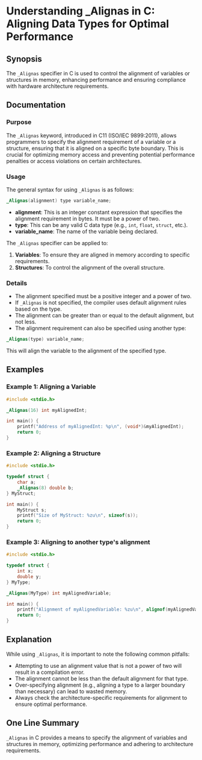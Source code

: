 <!--
Meta Description: # Understanding _Alignas in C: Aligning Data Types for Optimal Performance ## Synopsis The `_Alignas` specifier in C is used to control the alignment ...
Meta Keywords: alignment, _alignas, type, int, aligning
-->

# Understanding _Alignas in C: Aligning Data Types for Optimal Performance

## Synopsis
The `_Alignas` specifier in C is used to control the alignment of variables or structures in memory, enhancing performance and ensuring compliance with hardware architecture requirements.

## Documentation
### Purpose
The `_Alignas` keyword, introduced in C11 (ISO/IEC 9899:2011), allows programmers to specify the alignment requirement of a variable or a structure, ensuring that it is aligned on a specific byte boundary. This is crucial for optimizing memory access and preventing potential performance penalties or access violations on certain architectures.

### Usage
The general syntax for using `_Alignas` is as follows:

```c
_Alignas(alignment) type variable_name;
```

- **alignment**: This is an integer constant expression that specifies the alignment requirement in bytes. It must be a power of two.
- **type**: This can be any valid C data type (e.g., `int`, `float`, `struct`, etc.).
- **variable_name**: The name of the variable being declared.

The `_Alignas` specifier can be applied to:
1. **Variables**: To ensure they are aligned in memory according to specific requirements.
2. **Structures**: To control the alignment of the overall structure.

### Details
- The alignment specified must be a positive integer and a power of two.
- If `_Alignas` is not specified, the compiler uses default alignment rules based on the type.
- The alignment can be greater than or equal to the default alignment, but not less.
- The alignment requirement can also be specified using another type:
  
```c
_Alignas(type) variable_name;
```

This will align the variable to the alignment of the specified type.

## Examples
### Example 1: Aligning a Variable
```c
#include <stdio.h>

_Alignas(16) int myAlignedInt;

int main() {
    printf("Address of myAlignedInt: %p\n", (void*)&myAlignedInt);
    return 0;
}
```

### Example 2: Aligning a Structure
```c
#include <stdio.h>

typedef struct {
    char a;
    _Alignas(8) double b;
} MyStruct;

int main() {
    MyStruct s;
    printf("Size of MyStruct: %zu\n", sizeof(s));
    return 0;
}
```

### Example 3: Aligning to another type's alignment
```c
#include <stdio.h>

typedef struct {
    int x;
    double y;
} MyType;

_Alignas(MyType) int myAlignedVariable;

int main() {
    printf("Alignment of myAlignedVariable: %zu\n", alignof(myAlignedVariable));
    return 0;
}
```

## Explanation
While using `_Alignas`, it is important to note the following common pitfalls:
- Attempting to use an alignment value that is not a power of two will result in a compilation error.
- The alignment cannot be less than the default alignment for that type.
- Over-specifying alignment (e.g., aligning a type to a larger boundary than necessary) can lead to wasted memory.
- Always check the architecture-specific requirements for alignment to ensure optimal performance.

## One Line Summary
`_Alignas` in C provides a means to specify the alignment of variables and structures in memory, optimizing performance and adhering to architecture requirements.